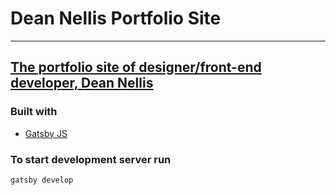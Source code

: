 # Dean Nellis Portfolio Site
---
## [The portfolio site of designer/front-end developer, Dean Nellis](https://deannellis.me/)

### Built with
- [Gatsby JS](https://www.gatsbyjs.com/)

### To start development server run
```
gatsby develop
```
